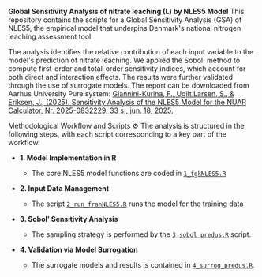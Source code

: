 **Global Sensitivity Analysis of nitrate leaching (L) by NLES5 Model**
This repository contains the scripts for a Global Sensitivity Analysis (GSA) of NLES5, the empirical model that underpins Denmark's national nitrogen leaching assessment tool.

The analysis identifies the relative contribution of each input variable to the model's prediction of nitrate leaching. We applied the Sobol' method to compute first-order and total-order sensitivity indices, which account for both direct and interaction effects. The results were further validated through the use of surrogate models.
The report can be downloaded from Aarhus University Pure system: [Giannini-Kurina, F., Ugilt Larsen, S., & Eriksen, J., (2025). Sensitivity Analysis of the NLES5 Model for the NUAR Calculator, Nr. 2025-0832229, 33 s., jun. 18, 2025.](https://pure.au.dk/portal/da/publications/sensitivity-analysis-of-the-nles5-model-for-the-nuar-calculator)


Methodological Workflow and Scripts ⚙️
The analysis is structured in the following steps, with each script corresponding to a key part of the workflow.

* **1. Model Implementation in R**
    * The core NLES5 model functions are coded in [`1_fgkNLES5.R`](https://github.com/francagiannini/vca_predAnnualN/blob/main/1_fgkNLES5.R)

* **2. Input Data Management**
    * The script [`2_run_franNLES5.R`](https://github.com/francagiannini/vca_predAnnualN/blob/main/2_run_franNLES5.R) runs the model for the training data

* **3. Sobol' Sensitivity Analysis**
    * The sampling strategy is performed by the [`3_sobol_predus.R`](https://github.com/francagiannini/vca_predAnnualN/blob/main/3_sobol_predus.R) script.

* **4. Validation via Model Surrogation**
    * The surrogate models and results is contained in [`4_surrog_predus.R`](https://github.com/francagiannini/vca_predAnnualN/blob/main/4_surrog_predus.R).
